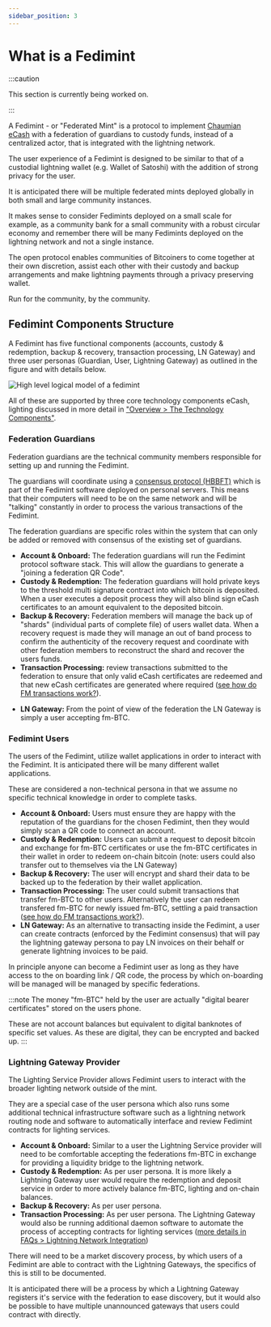 ```yaml
---
sidebar_position: 3
---
```

# What is a Fedimint

:::caution

This section is currently being worked on.

:::

A Fedimint - or "Federated Mint" is a protocol to implement [Chaumian eCash](../CommonTerms/Blind%20Signatures) with a federation of guardians to custody funds, instead of a centralized actor, that is integrated with the lightning network.

The user experience of a Fedimint is designed to be similar to that of a custodial lightning wallet (e.g. Wallet of Satoshi) with the addition of strong privacy for the user.

It is anticipated there will be multiple federated mints deployed globally in both small and large community instances. 

It makes sense to consider Fedimints deployed on a small scale for example, as a community bank for a small community with a robust circular economy and remember there will be many Fedimints deployed on the lightning network and not a single instance.  

The open protocol enables communities of Bitcoiners to come together at their own discretion, assist each other with their custody and backup arrangements and make lightning payments through a privacy preserving wallet. 

Run for the community, by the community.

## Fedimint Components Structure
A Fedimint has five functional components (accounts, custody & redemption, backup & recovery, transaction processing, LN Gateway) and three user personas (Guardian, User, Lightning Gateway) as outlined in the figure and with details below.

![High level logical model of a fedimint](/img/Fedimint-HL.png)


All of these are supported by three core technology components eCash, lighting discussed in more detail in ["Overview > The Technology Components"](TechCompontents).

### Federation Guardians
Federation guardians are the technical community members responsible for setting up and running the Fedimint.  

The guardians will coordinate using a [consensus protocol (HBBFT)](../CommonTerms/HBBFTConsensus) which is part of the Fedimint software deployed on personal servers.  This means that their computers will need to be on the same network and will be "talking" constantly in order to process the various transactions of the Fedimint.

The federation guardians are specific roles within the system that can only be added or removed with consensus of the existing set of guardians.  

- **Account & Onboard:** The federation guardians will run the Fedimint protocol software stack. This will allow the guardians to generate a "joining a federation QR Code".
- **Custody & Redemption:** The federation guardians will hold private keys to the threshold multi signature contract into which bitcoin is deposited. When a user executes a deposit process they will also blind sign eCash certificates to an amount equivalent to the deposited bitcoin.
- **Backup & Recovery:** Federation members will manage the back up of "shards" (individual parts of complete file) of users wallet data.  When a recovery request is made they will manage an out of band process to confirm the authenticity of the recovery request and coordinate with other federation members to reconstruct the shard and recover the users funds. 
- **Transaction Processing:** review transactions submitted to the federation to ensure that only valid eCash certificates are redeemed and that new eCash certificates are generated where required ([see how do FM transactions work?](How-FM-Transactions-Work)).
* **LN Gateway:** From the point of view of the federation the LN Gateway is simply a user accepting fm-BTC. 

### Fedimint Users

The users of the Fedimint, utilize wallet applications in order to interact with the Fedimint.  It is anticipated there will be many different wallet applications. 

These are considered a non-technical persona in that we assume no specific technical knowledge in order to complete tasks.  

* **Account & Onboard:** Users must ensure they are happy with the reputation of the guardians for the chosen Fedimint, then they would simply scan a QR code to connect an account.  
* **Custody & Redemption:** Users can submit a request to deposit bitcoin and exchange for fm-BTC certificates or use the fm-BTC certificates in their wallet in order to redeem on-chain bitcoin (note: users could also transfer out to themselves via the LN Gateway)
* **Backup & Recovery:** The user will encrypt and shard their data to be backed up to the federation by their wallet application. 
* **Transaction Processing:** The user could submit transactions that transfer fm-BTC to other users.  Alternatively the user can redeem transfered fm-BTC for newly issued fm-BTC, settling a paid transaction ([see how do FM transactions work?](How-FM-Transactions-Work)).
* **LN Gateway:** As an alternative to transacting inside the Fedimint, a user can create contracts (enforced by the Fedimint consensus) that will pay the lightning gateway persona to pay LN invoices on their behalf or generate lightning invoices to be paid.

In principle anyone can become a Fedimint user as long as they have access to the on boarding link / QR code, the process by which on-boarding will be managed will be managed by specific federations. 

:::note
The money "fm-BTC" held by the user are actually "digital bearer certificates" stored on the users phone. 

These are not account balances but equivalent to digital banknotes of specific set values. As these are digital, they can be encrypted and backed up.
:::

### Lightning Gateway Provider

The Lighting Service Provider allows Fedimint users to interact with the broader lighting network outside of the mint. 

They are a special case of the user persona which also runs some additional technical infrastructure software such as a lightning network routing node and software to automatically interface and review Fedimint contracts for lighting services. 

* **Account & Onboard:** Similar to a user the Lightning Service provider will need to be comfortable accepting the federations fm-BTC in exchange for providing a liquidity bridge to the lightning network.  
* **Custody & Redemption:** As per user persona. It is more likely a Lightning Gateway user would require the redemption and deposit service in order to more actively balance fm-BTC, lighting and on-chain balances.  
* **Backup & Recovery:** As per user persona.
* **Transaction Processing:** As per user persona. The Lightning Gateway would also be running additional daemon software to automate the process of accepting contracts for lighting services ([more details in FAQs > Lightning Network Integration](../FAQs/Lightning))

There will need to be a market discovery process, by which users of a Fedimint are able to contract with the Lightning Gateways, the specifics of this is still to be documented. 

It is anticipated there will be a process by which a Lightning Gateway registers it's service with the federation to ease discovery, but it would also be possible to have multiple unannounced gateways that users could contract with directly.  

